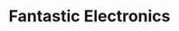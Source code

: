 ---
title: "Fantastic Electronics"
url: /wexford/fantastic-electronics-south-main-street/
shop: electronics
---